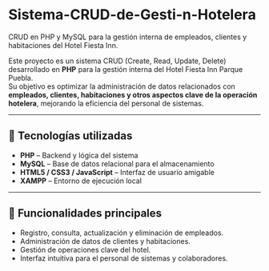 # Sistema-CRUD-de-Gesti-n-Hotelera
CRUD en PHP y MySQL para la gestión interna de empleados, clientes y habitaciones del Hotel Fiesta Inn.

Este proyecto es un sistema CRUD (Create, Read, Update, Delete) desarrollado en **PHP** para la gestión interna del Hotel Fiesta Inn Parque Puebla.  
Su objetivo es optimizar la administración de datos relacionados con **empleados, clientes, habitaciones y otros aspectos clave de la operación hotelera**, mejorando la eficiencia del personal de sistemas.

---

## 🚀 Tecnologías utilizadas
- **PHP** – Backend y lógica del sistema
- **MySQL** – Base de datos relacional para el almacenamiento
- **HTML5 / CSS3 / JavaScript** – Interfaz de usuario amigable
- **XAMPP** – Entorno de ejecución local

---

## 📌 Funcionalidades principales
- Registro, consulta, actualización y eliminación de empleados.
- Administración de datos de clientes y habitaciones.
- Gestión de operaciones clave del hotel.
- Interfaz intuitiva para el personal de sistemas y colaboradores.
